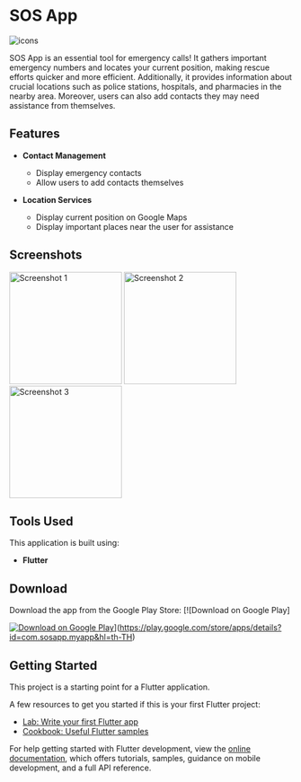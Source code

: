 # SOS App

![icons](https://github.com/Nattanan-Petchsuk026/SOS-Safeguard/assets/122779638/bb6fe718-1bc9-4b10-a093-d2ee108c9528)

SOS App is an essential tool for emergency calls! It gathers important emergency numbers and locates your current position, making rescue efforts quicker and more efficient. Additionally, it provides information about crucial locations such as police stations, hospitals, and pharmacies in the nearby area. Moreover, users can also add contacts they may need assistance from themselves.

## Features

- **Contact Management**
  - Display emergency contacts
  - Allow users to add contacts themselves
  
- **Location Services**
  - Display current position on Google Maps
  - Display important places near the user for assistance

## Screenshots

<img src="https://github.com/Nattanan-Petchsuk026/SOS-Safeguard/assets/122779638/0d3dd2b1-74bb-4ee8-8b36-7bda98aa522a" alt="Screenshot 1" width="200">
<img src="https://github.com/Nattanan-Petchsuk026/SOS-Safeguard/assets/122779638/1216ac84-8a29-4991-ba87-cc3c7a7cf61a" alt="Screenshot 2" width="200">
<img src="https://github.com/Nattanan-Petchsuk026/SOS-Safeguard/assets/122779638/dc8670e1-bf1d-4836-8ae3-f76c9bbc1a50" alt="Screenshot 3" width="200">

## Tools Used

This application is built using:
- **Flutter**

## Download

Download the app from the Google Play Store:
[![Download on Google Play]

[![Download on Google Play](https://upload.wikimedia.org/wikipedia/commons/7/78/Google_Play_Store_badge_EN.svg)](https://play.google.com/store/apps/details?id=com.example.yourapp)](https://play.google.com/store/apps/details?id=com.sosapp.myapp&hl=th-TH)


## Getting Started

This project is a starting point for a Flutter application.

A few resources to get you started if this is your first Flutter project:

- [Lab: Write your first Flutter app](https://docs.flutter.dev/get-started/codelab)
- [Cookbook: Useful Flutter samples](https://docs.flutter.dev/cookbook)

For help getting started with Flutter development, view the
[online documentation](https://docs.flutter.dev/), which offers tutorials,
samples, guidance on mobile development, and a full API reference.
